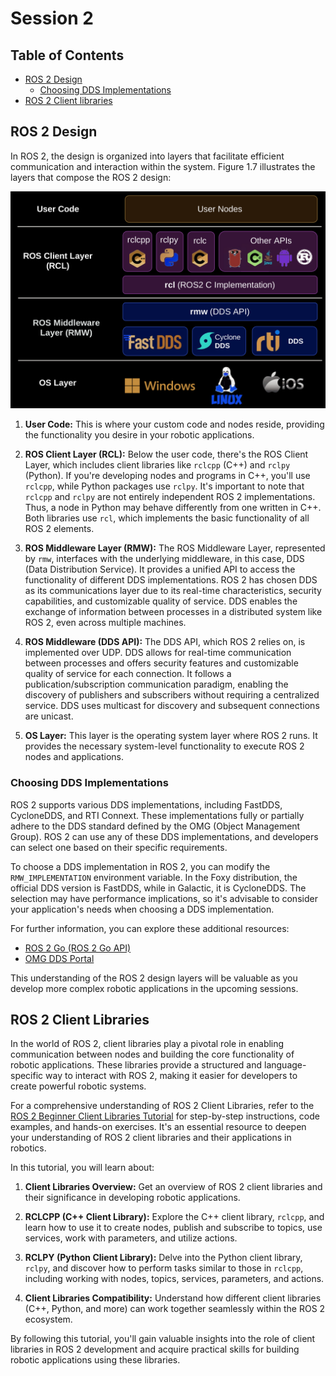 # Session 2

## Table of Contents

- [ROS 2 Design](#ros-2-design)
  - [Choosing DDS Implementations](#choosing-dds-implementations)
- [ROS 2 Client libraries](#ros-2-client-libraries)

## ROS 2 Design

In ROS 2, the design is organized into layers that facilitate efficient communication and interaction within the system. Figure 1.7 illustrates the layers that compose the ROS 2 design:

![ROS 2 Layered Design](ros2_layered_design.png)

1. **User Code:** This is where your custom code and nodes reside, providing the functionality you desire in your robotic applications.

2. **ROS Client Layer (RCL):** Below the user code, there's the ROS Client Layer, which includes client libraries like `rclcpp` (C++) and `rclpy` (Python). If you're developing nodes and programs in C++, you'll use `rclcpp`, while Python packages use `rclpy`. It's important to note that `rclcpp` and `rclpy` are not entirely independent ROS 2 implementations. Thus, a node in Python may behave differently from one written in C++. Both libraries use `rcl`, which implements the basic functionality of all ROS 2 elements.

3. **ROS Middleware Layer (RMW):** The ROS Middleware Layer, represented by `rmw`, interfaces with the underlying middleware, in this case, DDS (Data Distribution Service). It provides a unified API to access the functionality of different DDS implementations. ROS 2 has chosen DDS as its communications layer due to its real-time characteristics, security capabilities, and customizable quality of service. DDS enables the exchange of information between processes in a distributed system like ROS 2, even across multiple machines.

4. **ROS Middleware (DDS API):** The DDS API, which ROS 2 relies on, is implemented over UDP. DDS allows for real-time communication between processes and offers security features and customizable quality of service for each connection. It follows a publication/subscription communication paradigm, enabling the discovery of publishers and subscribers without requiring a centralized service. DDS uses multicast for discovery and subsequent connections are unicast.

5. **OS Layer:** This layer is the operating system layer where ROS 2 runs. It provides the necessary system-level functionality to execute ROS 2 nodes and applications.

### Choosing DDS Implementations

ROS 2 supports various DDS implementations, including FastDDS, CycloneDDS, and RTI Connext. These implementations fully or partially adhere to the DDS standard defined by the OMG (Object Management Group). ROS 2 can use any of these DDS implementations, and developers can select one based on their specific requirements.

To choose a DDS implementation in ROS 2, you can modify the `RMW_IMPLEMENTATION` environment variable. In the Foxy distribution, the official DDS version is FastDDS, while in Galactic, it is CycloneDDS. The selection may have performance implications, so it's advisable to consider your application's needs when choosing a DDS implementation.

For further information, you can explore these additional resources:

- [ROS 2 Go (ROS 2 Go API)](https://github.com/tiiuae/rclgo)
- [OMG DDS Portal](https://www.omg.org/omg-dds-portal/)

This understanding of the ROS 2 design layers will be valuable as you develop more complex robotic applications in the upcoming sessions.

## ROS 2 Client Libraries

In the world of ROS 2, client libraries play a pivotal role in enabling communication between nodes and building the core functionality of robotic applications. These libraries provide a structured and language-specific way to interact with ROS 2, making it easier for developers to create powerful robotic systems.

For a comprehensive understanding of ROS 2 Client Libraries, refer to the [ROS 2 Beginner Client Libraries Tutorial](https://docs.ros.org/en/foxy/Tutorials/Beginner-Client-Libraries.html) for step-by-step instructions, code examples, and hands-on exercises. It's an essential resource to deepen your understanding of ROS 2 client libraries and their applications in robotics.


In this tutorial, you will learn about:

1. **Client Libraries Overview:** Get an overview of ROS 2 client libraries and their significance in developing robotic applications.

2. **RCLCPP (C++ Client Library):** Explore the C++ client library, `rclcpp`, and learn how to use it to create nodes, publish and subscribe to topics, use services, work with parameters, and utilize actions.

3. **RCLPY (Python Client Library):** Delve into the Python client library, `rclpy`, and discover how to perform tasks similar to those in `rclcpp`, including working with nodes, topics, services, parameters, and actions.

4. **Client Libraries Compatibility:** Understand how different client libraries (C++, Python, and more) can work together seamlessly within the ROS 2 ecosystem.

By following this tutorial, you'll gain valuable insights into the role of client libraries in ROS 2 development and acquire practical skills for building robotic applications using these libraries.

